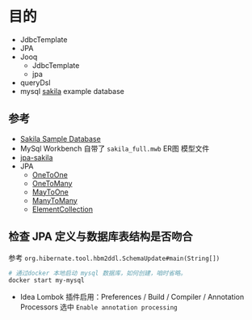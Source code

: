 


# 目的

- JdbcTemplate
- JPA
- Jooq 
	- JdbcTemplate
    - jpa
- queryDsl
- mysql [sakila](https://dev.mysql.com/doc/sakila/en/) example database
 

## 参考
- [Sakila Sample Database](https://dev.mysql.com/doc/sakila/en/sakila-introduction.html)
- MySql Workbench 自带了 `sakila_full.mwb` ER图 模型文件
- [jpa-sakila](https://github.com/saltnlight5/java-ee6-examples/tree/master/extra/jpa-sakila)
- JPA
    - [OneToOne](https://en.wikibooks.org/wiki/Java_Persistence/OneToOne)
    - [OneToMany](https://en.wikibooks.org/wiki/Java_Persistence/OneToMany)
    - [MayToOne](https://en.wikibooks.org/wiki/Java_Persistence/ManyToOne)
    - [ManyToMany](https://en.wikibooks.org/wiki/Java_Persistence/ManyToMany)
    - [ElementCollection](https://en.wikibooks.org/wiki/Java_Persistence/ElementCollection)

## 检查 JPA 定义与数据库表结构是否吻合

参考 `org.hibernate.tool.hbm2ddl.SchemaUpdate#main(String[])`

```bash
# 通过docker 本地启动 mysql 数据库，如何创建，咱时省略。
docker start my-mysql

```

- Idea Lombok 插件启用：Preferences / Build / Compiler / Annotation Processors
  选中 `Enable annotation processing`